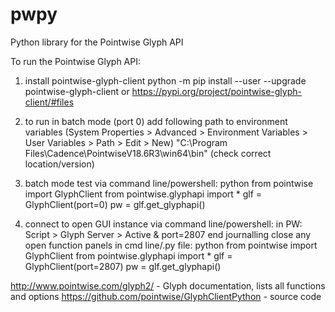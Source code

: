 # pwpy
Python library for the Pointwise Glyph API

To run the Pointwise Glyph API:

1. install pointwise-glyph-client
	python -m pip install --user --upgrade pointwise-glyph-client
	or
	https://pypi.org/project/pointwise-glyph-client/#files
	
2. to run in batch mode (port 0)
	add following path to environment variables (System Properties > Advanced > Environment Variables > User Variables > Path > Edit > New)
	"C:\Program Files\Cadence\PointwiseV18.6R3\win64\bin" (check correct location/version)
	
3. batch mode test via command line/powershell: 
	python
	from pointwise import GlyphClient
	from pointwise.glyphapi import *
	glf = GlyphClient(port=0) 
	pw = glf.get_glyphapi()

4. connect to open GUI instance via command line/powershell: 
   in PW: 
	Script > Glyph Server > Active & port=2807
	end journalling
	close any open function panels
   in cmd line/.py file:
 	python
	from pointwise import GlyphClient
	from pointwise.glyphapi import *
	glf = GlyphClient(port=2807) 
	pw = glf.get_glyphapi()
	
http://www.pointwise.com/glyph2/ - Glyph documentation, lists all functions and options
https://github.com/pointwise/GlyphClientPython - source code
